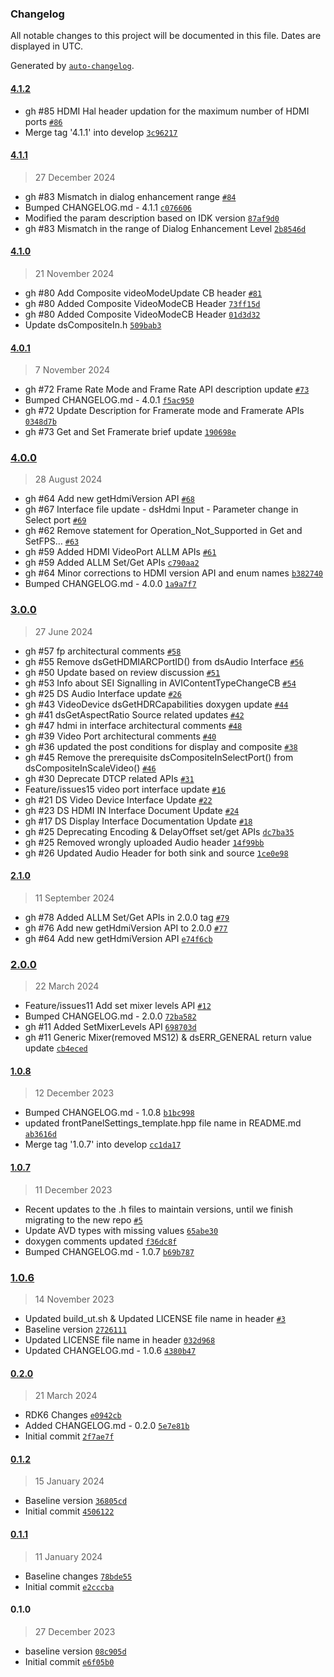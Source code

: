 ### Changelog

All notable changes to this project will be documented in this file. Dates are displayed in UTC.

Generated by [`auto-changelog`](https://github.com/CookPete/auto-changelog).

#### [4.1.2](https://github.com/rdkcentral/rdk-halif-device_settings/compare/4.1.1...4.1.2)

- gh #85 HDMI Hal header updation for the maximum number of HDMI ports [`#86`](https://github.com/rdkcentral/rdk-halif-device_settings/pull/86)
- Merge tag '4.1.1' into develop [`3c96217`](https://github.com/rdkcentral/rdk-halif-device_settings/commit/3c962179407b06b756c97c7af16e9d1577905f57)

#### [4.1.1](https://github.com/rdkcentral/rdk-halif-device_settings/compare/4.1.0...4.1.1)

> 27 December 2024

- gh #83 Mismatch in dialog enhancement range [`#84`](https://github.com/rdkcentral/rdk-halif-device_settings/pull/84)
- Bumped CHANGELOG.md - 4.1.1 [`c076606`](https://github.com/rdkcentral/rdk-halif-device_settings/commit/c07660648a5f2a7d653e791b65fd7ade529d17ab)
- Modified the param description based on IDK version [`87af9d0`](https://github.com/rdkcentral/rdk-halif-device_settings/commit/87af9d0827bde95dc0effb03ee828c0c1f8e4f4c)
- gh #83 Mismatch in the range of Dialog Enhancement Level [`2b8546d`](https://github.com/rdkcentral/rdk-halif-device_settings/commit/2b8546d12568a43210a20cd08fecb468d2162827)

#### [4.1.0](https://github.com/rdkcentral/rdk-halif-device_settings/compare/4.0.1...4.1.0)

> 21 November 2024

- gh #80 Add Composite videoModeUpdate CB header [`#81`](https://github.com/rdkcentral/rdk-halif-device_settings/pull/81)
- gh #80 Added Composite VideoModeCB Header [`73ff15d`](https://github.com/rdkcentral/rdk-halif-device_settings/commit/73ff15d7ebf8af8ad0df64e5b8f97d57dfb715fc)
- gh #80 Added Composite VideoModeCB Header [`01d3d32`](https://github.com/rdkcentral/rdk-halif-device_settings/commit/01d3d32c366b5bbc2cdc0263104ae5bc594fd866)
- Update dsCompositeIn.h [`509bab3`](https://github.com/rdkcentral/rdk-halif-device_settings/commit/509bab3a3f2eebbcc90620fb8e97dfb5d24e07a1)

#### [4.0.1](https://github.com/rdkcentral/rdk-halif-device_settings/compare/4.0.0...4.0.1)

> 7 November 2024

- gh #72 Frame Rate Mode and Frame Rate API description update [`#73`](https://github.com/rdkcentral/rdk-halif-device_settings/pull/73)
- Bumped CHANGELOG.md - 4.0.1 [`f5ac950`](https://github.com/rdkcentral/rdk-halif-device_settings/commit/f5ac950751e355547680dfe7d579bca6da99e3c9)
- gh #72 Update Description for Framerate mode and Framerate APIs [`0348d7b`](https://github.com/rdkcentral/rdk-halif-device_settings/commit/0348d7b3b16e59e881c306317b8fb58979fe3833)
- gh #73 Get and Set Framerate brief update [`190698e`](https://github.com/rdkcentral/rdk-halif-device_settings/commit/190698e3be06e709fcee43889f5fcbbaebcb7f7e)

### [4.0.0](https://github.com/rdkcentral/rdk-halif-device_settings/compare/3.0.0...4.0.0)

> 28 August 2024

- gh #64 Add new getHdmiVersion API [`#68`](https://github.com/rdkcentral/rdk-halif-device_settings/pull/68)
- gh #67 Interface file update - dsHdmi Input - Parameter change in Select port [`#69`](https://github.com/rdkcentral/rdk-halif-device_settings/pull/69)
- gh #62 Remove statement for Operation_Not_Supported in Get and SetFPS… [`#63`](https://github.com/rdkcentral/rdk-halif-device_settings/pull/63)
- gh #59 Added HDMI VideoPort ALLM APIs [`#61`](https://github.com/rdkcentral/rdk-halif-device_settings/pull/61)
- gh #59 Added ALLM Set/Get APIs [`c790aa2`](https://github.com/rdkcentral/rdk-halif-device_settings/commit/c790aa22e8ff458dd067506434fee77538965b1c)
- gh #64 Minor corrections to HDMI version API and enum names [`b382740`](https://github.com/rdkcentral/rdk-halif-device_settings/commit/b382740913e757c09d7e79bc000714befad88b20)
- Bumped CHANGELOG.md - 4.0.0 [`1a9a7f7`](https://github.com/rdkcentral/rdk-halif-device_settings/commit/1a9a7f7d0cd53a231eb880af1099dcf5b343be07)

### [3.0.0](https://github.com/rdkcentral/rdk-halif-device_settings/compare/2.1.0...3.0.0)

> 27 June 2024

- gh #57 fp architectural comments [`#58`](https://github.com/rdkcentral/rdk-halif-device_settings/pull/58)
- gh #55 Remove dsGetHDMIARCPortID() from dsAudio Interface [`#56`](https://github.com/rdkcentral/rdk-halif-device_settings/pull/56)
- gh #50 Update based on review discussion [`#51`](https://github.com/rdkcentral/rdk-halif-device_settings/pull/51)
- gh #53 Info about SEI Signalling in AVIContentTypeChangeCB [`#54`](https://github.com/rdkcentral/rdk-halif-device_settings/pull/54)
- gh #25 DS Audio Interface update [`#26`](https://github.com/rdkcentral/rdk-halif-device_settings/pull/26)
- gh #43 VideoDevice dsGetHDRCapabilities doxygen update [`#44`](https://github.com/rdkcentral/rdk-halif-device_settings/pull/44)
- gh #41 dsGetAspectRatio Source related updates [`#42`](https://github.com/rdkcentral/rdk-halif-device_settings/pull/42)
- gh #47 hdmi in interface architectural comments [`#48`](https://github.com/rdkcentral/rdk-halif-device_settings/pull/48)
- gh #39 Video Port architectural comments [`#40`](https://github.com/rdkcentral/rdk-halif-device_settings/pull/40)
- gh #36 updated the post conditions for display and composite  [`#38`](https://github.com/rdkcentral/rdk-halif-device_settings/pull/38)
- gh #45 Remove the prerequisite dsCompositeInSelectPort() from dsCompositeInScaleVideo() [`#46`](https://github.com/rdkcentral/rdk-halif-device_settings/pull/46)
- gh #30 Deprecate DTCP related APIs [`#31`](https://github.com/rdkcentral/rdk-halif-device_settings/pull/31)
- Feature/issues15 video port interface update [`#16`](https://github.com/rdkcentral/rdk-halif-device_settings/pull/16)
- gh #21 DS Video Device Interface Update [`#22`](https://github.com/rdkcentral/rdk-halif-device_settings/pull/22)
- gh #23 DS HDMI IN Interface Document Update [`#24`](https://github.com/rdkcentral/rdk-halif-device_settings/pull/24)
- gh #17 DS Display Interface Documentation Update [`#18`](https://github.com/rdkcentral/rdk-halif-device_settings/pull/18)
- gh #25 Deprecating Encoding & DelayOffset set/get APIs [`dc7ba35`](https://github.com/rdkcentral/rdk-halif-device_settings/commit/dc7ba359caf0e96bb498f53258a03baad0277b34)
- gh #25 Removed wrongly uploaded Audio header [`14f99bb`](https://github.com/rdkcentral/rdk-halif-device_settings/commit/14f99bbd79f08fc85a65dd6f335905983fca29ba)
- gh #26 Updated Audio Header for both sink and source [`1ce0e98`](https://github.com/rdkcentral/rdk-halif-device_settings/commit/1ce0e9890a6a07c2a26e180ec3069a07079f0ab5)

#### [2.1.0](https://github.com/rdkcentral/rdk-halif-device_settings/compare/2.0.0...2.1.0)

> 11 September 2024

- gh #78 Added ALLM Set/Get APIs in 2.0.0 tag [`#79`](https://github.com/rdkcentral/rdk-halif-device_settings/pull/79)
- gh #76 Add new getHdmiVersion API to 2.0.0 [`#77`](https://github.com/rdkcentral/rdk-halif-device_settings/pull/77)
- gh #64 Add new getHdmiVersion API [`e74f6cb`](https://github.com/rdkcentral/rdk-halif-device_settings/commit/e74f6cb67ca097eda122b88ce985066094cbc616)

### [2.0.0](https://github.com/rdkcentral/rdk-halif-device_settings/compare/1.0.8...2.0.0)

> 22 March 2024

- Feature/issues11 Add set mixer levels API [`#12`](https://github.com/rdkcentral/rdk-halif-device_settings/pull/12)
- Bumped CHANGELOG.md - 2.0.0 [`72ba582`](https://github.com/rdkcentral/rdk-halif-device_settings/commit/72ba5823a855ee52424bfb7bee5d8da920805529)
- gh #11 Added SetMixerLevels API [`698703d`](https://github.com/rdkcentral/rdk-halif-device_settings/commit/698703dc21e382cbc9f35e8289c4016a94b26b6e)
- gh #11 Generic Mixer(removed MS12) & dsERR_GENERAL return value update [`cb4eced`](https://github.com/rdkcentral/rdk-halif-device_settings/commit/cb4eced9d436962c27673722eee9b163446e035e)

#### [1.0.8](https://github.com/rdkcentral/rdk-halif-device_settings/compare/1.0.7...1.0.8)

> 12 December 2023

- Bumped CHANGELOG.md - 1.0.8 [`b1bc998`](https://github.com/rdkcentral/rdk-halif-device_settings/commit/b1bc998b02c7281ecaf659731ff9d39e1419f50d)
- updated frontPanelSettings_template.hpp file name in README.md [`ab3616d`](https://github.com/rdkcentral/rdk-halif-device_settings/commit/ab3616dd9541c83d1471212f4517bf3b661d79e4)
- Merge tag '1.0.7' into develop [`cc1da17`](https://github.com/rdkcentral/rdk-halif-device_settings/commit/cc1da17159ea7fea05843dd820df4a1bb39518d7)

#### [1.0.7](https://github.com/rdkcentral/rdk-halif-device_settings/compare/1.0.6...1.0.7)

> 11 December 2023

- Recent updates to the .h files to maintain versions, until we finish migrating to the new repo [`#5`](https://github.com/rdkcentral/rdk-halif-device_settings/pull/5)
- Update AVD types with missing values [`65abe30`](https://github.com/rdkcentral/rdk-halif-device_settings/commit/65abe30b4633b6b58e82eb31dcddf6f955705c74)
- doxygen comments updated [`f36dc8f`](https://github.com/rdkcentral/rdk-halif-device_settings/commit/f36dc8f814eb8ea3829c56a7dd556fa38e4e284f)
- Bumped CHANGELOG.md - 1.0.7 [`b69b787`](https://github.com/rdkcentral/rdk-halif-device_settings/commit/b69b78756a0fccf5e3cee06e1b57411d26ba460d)

### [1.0.6](https://github.com/rdkcentral/rdk-halif-device_settings/compare/0.2.0...1.0.6)

> 14 November 2023

- Updated build_ut.sh & Updated LICENSE file name in header [`#3`](https://github.com/rdkcentral/rdk-halif-device_settings/pull/3)
- Baseline version [`2726111`](https://github.com/rdkcentral/rdk-halif-device_settings/commit/27261113083fab2d23dd290472b9dc8ffa70f93d)
- Updated LICENSE file name in header [`032d968`](https://github.com/rdkcentral/rdk-halif-device_settings/commit/032d968ec150141155496763416d29c3c8fa5422)
- Updated CHANGELOG.md - 1.0.6 [`4380b47`](https://github.com/rdkcentral/rdk-halif-device_settings/commit/4380b477164dd715dfd05abc4646335e9b0f159f)

#### [0.2.0](https://github.com/rdkcentral/rdk-halif-device_settings/compare/0.1.2...0.2.0)

> 21 March 2024

- RDK6 Changes [`e0942cb`](https://github.com/rdkcentral/rdk-halif-device_settings/commit/e0942cb3c7b91da107b1206526483d81362fd072)
- Added CHANGELOG.md - 0.2.0 [`5e7e81b`](https://github.com/rdkcentral/rdk-halif-device_settings/commit/5e7e81b0144af533ec7853253f5bbd4cac3a1e57)
- Initial commit [`2f7ae7f`](https://github.com/rdkcentral/rdk-halif-device_settings/commit/2f7ae7fccd65f799a839a7a937b2dfdc8ee2a9ab)

#### [0.1.2](https://github.com/rdkcentral/rdk-halif-device_settings/compare/0.1.1...0.1.2)

> 15 January 2024

- Baseline version [`36805cd`](https://github.com/rdkcentral/rdk-halif-device_settings/commit/36805cd2f78c67d6a43e35da0eeef6a716807f8d)
- Initial commit [`4506122`](https://github.com/rdkcentral/rdk-halif-device_settings/commit/450612276bc92927c92892982282b4c6702d3147)

#### [0.1.1](https://github.com/rdkcentral/rdk-halif-device_settings/compare/0.1.0...0.1.1)

> 11 January 2024

- Baseline changes [`78bde55`](https://github.com/rdkcentral/rdk-halif-device_settings/commit/78bde55b86dac7333e14293343a333158ae9cd7f)
- Initial commit [`e2cccba`](https://github.com/rdkcentral/rdk-halif-device_settings/commit/e2cccbadc8bdef5cffea77fd8b66645ef6a73e26)

#### 0.1.0

> 27 December 2023

- baseline version [`08c905d`](https://github.com/rdkcentral/rdk-halif-device_settings/commit/08c905d12f465a9c68d1967f2821bce6fa3ad7af)
- Initial commit [`e6f05b0`](https://github.com/rdkcentral/rdk-halif-device_settings/commit/e6f05b0bd2cc8f9540a5fa8563778351fbdddfad)
